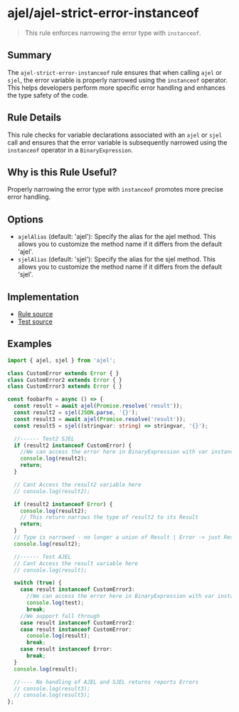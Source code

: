 # ajel/ajel-strict-error-instanceof

> This rule enforces narrowing the error type with `instanceof`.

## Summary

The `ajel-strict-error-instanceof` rule ensures that when calling `ajel` or `sjel`, the error variable is properly narrowed using the `instanceof` operator. This helps developers perform more specific error handling and enhances the type safety of the code.

## Rule Details

This rule checks for variable declarations associated with an `ajel` or `sjel` call and ensures that the error variable is subsequently narrowed using the `instanceof` operator in a `BinaryExpression`.

## Why is this Rule Useful?

Properly narrowing the error type with `instanceof` promotes more precise error handling.

## Options

- `ajelAlias` (default: 'ajel'): Specify the alias for the ajel method. This allows you to customize the method name if it differs from the default 'ajel'.
- `sjelAlias` (default: 'sjel'): Specify the alias for the sjel method. This allows you to customize the method name if it differs from the default 'sjel'.

## Implementation

- [Rule source](https://github.com/Handfish/ajel/blob/main/packages/eslint-plugin-ajel/src/rules/ajel-strict-error-instanceof.ts)
- [Test source](https://github.com/Handfish/ajel/blob/main/packages/eslint-plugin-ajel/tests/rules/ajel-strict-error-instanceof.ts)

## Examples

```typescript
import { ajel, sjel } from 'ajel';

class CustomError extends Error { }
class CustomError2 extends Error { }
class CustomError3 extends Error { }

const foobarFn = async () => {
  const result = await ajel(Promise.resolve('result'));
  const result2 = sjel(JSON.parse, '{}');
  const result3 = await ajel(Promise.resolve('result'));
  const result5 = sjel((stringvar: string) => stringvar, '{}');

  //------ Test2 SJEL
  if (result2 instanceof CustomError) {
    //We can access the error here in BinaryExpression with var instanceof
    console.log(result2);
    return;
  }

  // Cant Access the result2 variable here
  // console.log(result2);

  if (result2 instanceof Error) {
    console.log(result2);
    // This return narrows the type of result2 to its Result
    return;
  }
  // Type is narrowed - no longer a union of Result | Error -> just Result
  console.log(result2);

  //------ Test AJEL
  // Cant Access the result variable here
  // console.log(result);

  switch (true) {
    case result instanceof CustomError3:
      //We can access the error here in BinaryExpression with var instanceof
      console.log(test);
      break;
    //We support fall through
    case result instanceof CustomError2:
    case result instanceof CustomError:
      console.log(result);
      break;
    case result instanceof Error:
      break;
  }
  console.log(result);

  //---- No handling of AJEL and SJEL returns reports Errors
  // console.log(result3);
  // console.log(result5);
};
```
